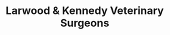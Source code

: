 ---
title: "Larwood & Kennedy Veterinary Surgeons"
url: /dereham/larwood-and-kennedy-veterinary-surgeons/
shop: shop
---